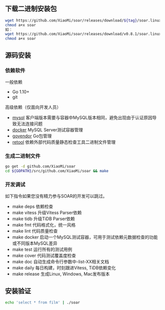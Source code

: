 ## 下载二进制安装包

```bash
wget https://github.com/XiaoMi/soar/releases/download/${tag}/soar.linux-amd64 -O soar
chmod a+x soar
如：
wget https://github.com/XiaoMi/soar/releases/download/v0.8.1/soar.linux-amd64 -O soar
chmod a+x soar
```

## 源码安装

### 依赖软件

一般依赖

* Go 1.10+
* git

高级依赖（仅面向开发人员）

* [mysql](https://dev.mysql.com/doc/refman/8.0/en/mysql.html) 客户端版本需要与容器中MySQL版本相同，避免出现由于认证原因导致无法连接问题
* [docker](https://docs.docker.com/engine/reference/commandline/cli/) MySQL Server测试容器管理
* [govendor](https://github.com/kardianos/govendor) Go包管理
* [retool](https://github.com/twitchtv/retool) 依赖外部代码质量静态检查工具二进制文件管理

### 生成二进制文件

```bash
go get -d github.com/XiaoMi/soar
cd ${GOPATH}/src/github.com/XiaoMi/soar && make
```

### 开发调试

如下指令如果您没有精力参与SOAR的开发可以跳过。

* make deps 依赖检查
* make vitess 升级Vitess Parser依赖
* make tidb 升级TiDB Parser依赖
* make fmt 代码格式化，统一风格
* make lint 代码质量检查
* make docker 启动一个MySQL测试容器，可用于测试依赖元数据检查的功能或不同版本MySQL差异
* make test 运行所有的测试用例
* make cover 代码测试覆盖度检查
* make doc 自动生成命令行参数中-list-XX相关文档
* make daily 每日构建，时刻跟进Vitess, TiDB依赖变化
* make release 生成Linux, Windows, Mac发布版本

## 安装验证

```bash
echo 'select * from film' | ./soar
```
